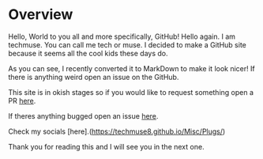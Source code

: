 # Overview
Hello, World to you all and more specifically, GitHub!
Hello again. I am techmuse. You can call me tech or muse. I decided to make a GitHub site because it seems all the cool kids these days do.

As you can see, I recently converted it to MarkDown to make it look nicer! If there is anything weird open an issue on the GitHub.

This site is in okish stages so if you would like to request something open a PR [here](https://github.com/techmuse8/techmuse8.github.io/pulls).

If theres anything bugged open an issue [here](https://github.com/techmuse8/techmuse8.github.io/issues).

Check my socials [here].(https://techmuse8.github.io/Misc/Plugs/)

Thank you for reading this and I will see you in the next one.

<meta property="og:title" content="techmuse's website">
<meta property="og:description" content="WIP :)">
<meta property="og:image" content="https://techmuse8.github.io/Misc/IMG/CurrentTMPFP.png">




